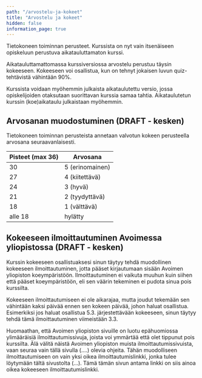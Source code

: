 ```yaml
---
path: "/arvostelu-ja-kokeet"
title: "Arvostelu ja kokeet"
hidden: false
information_page: true
---
```


Tietokoneen toiminnan perusteet. Kurssista on nyt vain itsenäiseen opiskeluun perustuva aikatauluttamaton kurssi. 

Aikatauluttamattomassa kurssiversiossa arvostelu perustuu täysin kokeeseen. Kokeeseen voi osallistua, kun on tehnyt jokaisen luvun quiz-tehtävistä vähintään 90%.

Kurssista voidaan myöhemmin julkaista aikataulutettu versio, jossa opiskelijoiden otaksutaan suorittavan kurssia samaa tahtia. Aikataulutetun kurssin (koe)aikataulu julkaistaan myöhemmin.

## Arvosanan muodostuminen (DRAFT - kesken)

Tietokoneen toiminnan perusteista annetaan valvotun kokeen perusteella arvosana seuraavanlaisesti.

<table>
    <thead>
    <tr>
        <th>Pisteet (max 36)</th>
        <th>Arvosana</th>
    </tr>
    </thead>
    <tbody>
    <tr>
        <td>30</td>
        <td>5 (erinomainen)</td>
    </tr>
    <tr>
        <td>27</td>
        <td>4 (kiitettävä)</td>
    </tr>
    <tr>
        <td>24</td>
        <td>3 (hyvä)</td>
    </tr>
    <tr>
        <td>21</td>
        <td>2 (tyydyttävä)</td>
    </tr>
    <tr>
        <td>18</td>
        <td>1 (välttävä)</td>
    </tr>
    <tr>
        <td>alle 18</td>
        <td>hylätty</td>
    </tr>
    </tbody>
</table>

## Kokeeseen ilmoittautuminen Avoimessa yliopistossa (DRAFT - kesken)

Kurssin kokeeseen osallistuaksesi sinun täytyy tehdä muodollinen kokeeseen ilmoittautuminen, jotta pääset kirjautumaan sisään Avoimen yliopiston koeympäristöön. Ilmoittautuminen ei vaikuta muuhun kuin siihen että pääset koeympäristöön, eli sen väärin tekeminen ei pudota sinua pois kurssilta.

Kokeeseen ilmoittautumiseen ei ole aikarajaa, mutta joudut tekemään sen vähintään kaksi päivää ennen sen kokeen päivää, johon haluat osallistua. Esimerkiksi jos haluat osallistua 5.3. järjestettävään kokeeseen, sinun täytyy tehdä tämä ilmoittautuminen viimeistään 3.3.

Huomaathan, että Avoimen yliopiston sivuille on luotu epähuomiossa ylimääräisiä ilmoittautumissivuja, joista voi ymmärtää että olet tippunut pois kurssilta. Älä välitä näistä Avoimen yliopiston muista ilmoittautumissivuista, vaan seuraa vain tällä sivulla (....) olevia ohjeita. Tähän muodolliseen ilmoittautumiseen on vain yksi oikea ilmoittautumislinkki, jonka tulee löytymään tältä sivustolta (...). Tämä tämän sivun antama linkki on siis ainoa oikea kokeeseen ilmoittautumislinkki.
